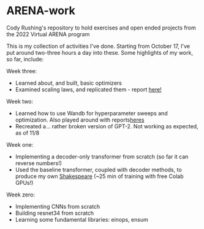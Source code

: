 # ARENA-work
Cody Rushing's repository to hold exercises and open ended projects from the 2022 Virtual ARENA program

This is my collection of activities I've done. Starting from October 17, I've put around two-three hours a day into these.
Some highlights of my work, so far, include:

Week three:
- Learned about, and built, basic optimizers
- Examined scaling laws, and replicated them - report [here!](https://wandb.ai/starship006/Scaling_Laws_CNN/reports/Reproducing-Scaling-Laws--VmlldzoyOTYwNTU4?accessToken=3tbyptjw9xdp8kc81pl1edd1zch052ug2lk2tx5svg5p8br82ejvtvpg0ozvybna)

Week two:
- Learned how to use Wandb for hyperparameter sweeps and optimization. Also played around with reports[heres](https://wandb.ai/starship006/w2d1_resnet/reports/First-Report---VmlldzoyOTE4NDAy?accessToken=9ldl319rrvdabls34mhc3z8i1uck0mgmgtmwnoi24nl6f7w90z2x2gb9o6e0ivci)
- Recreated a... rather broken version of GPT-2. Not working as expected, as of 11/8

Week one:
- Implementing a decoder-only transformer from scratch (so far it can reverse numbers!)
- Used the baseline transformer, coupled with decoder methods, to produce my own [Shakespeare](https://github.com/starship006/ARENA-work/blob/main/w1/w1d4.ipynb) (~25 min of training with free Colab GPUs!)

Week zero:
- Implementing CNNs from scratch
- Building resnet34 from scratch
- Learning some fundamental libraries: einops, ensum

